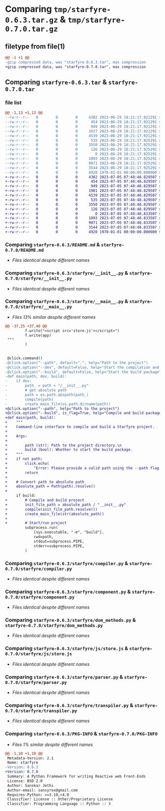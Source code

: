 # Comparing `tmp/starfyre-0.6.3.tar.gz` & `tmp/starfyre-0.7.0.tar.gz`

## filetype from file(1)

```diff
@@ -1 +1 @@
-gzip compressed data, was "starfyre-0.6.3.tar", max compression
+gzip compressed data, was "starfyre-0.7.0.tar", max compression
```

## Comparing `starfyre-0.6.3.tar` & `starfyre-0.7.0.tar`

### file list

```diff
@@ -1,13 +1,13 @@
--rw-r--r--   0        0        0     4382 2023-06-29 18:21:17.921291 starfyre-0.6.3/README.md
--rw-r--r--   0        0        0      454 2023-06-29 18:21:17.921291 starfyre-0.6.3/pyproject.toml
--rw-r--r--   0        0        0      949 2023-06-29 18:21:17.921291 starfyre-0.6.3/starfyre/__init__.py
--rw-r--r--   0        0        0     1637 2023-06-29 18:21:17.921291 starfyre-0.6.3/starfyre/__main__.py
--rw-r--r--   0        0        0     4539 2023-06-29 18:21:17.921291 starfyre-0.6.3/starfyre/compiler.py
--rw-r--r--   0        0        0      535 2023-06-29 18:21:17.925291 starfyre-0.6.3/starfyre/component.py
--rw-r--r--   0        0        0     3550 2023-06-29 18:21:17.925291 starfyre-0.6.3/starfyre/dom_methods.py
--rw-r--r--   0        0        0      126 2023-06-29 18:21:17.925291 starfyre-0.6.3/starfyre/global_components.py
--rw-r--r--   0        0        0        0 2023-06-29 18:21:17.925291 starfyre-0.6.3/starfyre/js/__init__.py
--rw-r--r--   0        0        0     1093 2023-06-29 18:21:17.925291 starfyre-0.6.3/starfyre/js/store.js
--rw-r--r--   0        0        0     9071 2023-06-29 18:21:17.925291 starfyre-0.6.3/starfyre/parser.py
--rw-r--r--   0        0        0     3544 2023-06-29 18:21:17.925291 starfyre-0.6.3/starfyre/transpiler.py
--rw-r--r--   0        0        0     4920 1970-01-01 00:00:00.000000 starfyre-0.6.3/PKG-INFO
+-rw-r--r--   0        0        0     4382 2023-07-05 07:48:48.829507 starfyre-0.7.0/README.md
+-rw-r--r--   0        0        0      454 2023-07-05 07:48:48.829507 starfyre-0.7.0/pyproject.toml
+-rw-r--r--   0        0        0      949 2023-07-05 07:48:48.829507 starfyre-0.7.0/starfyre/__init__.py
+-rw-r--r--   0        0        0     1981 2023-07-05 07:48:48.829507 starfyre-0.7.0/starfyre/__main__.py
+-rw-r--r--   0        0        0     4539 2023-07-05 07:48:48.829507 starfyre-0.7.0/starfyre/compiler.py
+-rw-r--r--   0        0        0      535 2023-07-05 07:48:48.829507 starfyre-0.7.0/starfyre/component.py
+-rw-r--r--   0        0        0     3550 2023-07-05 07:48:48.829507 starfyre-0.7.0/starfyre/dom_methods.py
+-rw-r--r--   0        0        0      126 2023-07-05 07:48:48.829507 starfyre-0.7.0/starfyre/global_components.py
+-rw-r--r--   0        0        0        0 2023-07-05 07:48:48.833507 starfyre-0.7.0/starfyre/js/__init__.py
+-rw-r--r--   0        0        0     1093 2023-07-05 07:48:48.833507 starfyre-0.7.0/starfyre/js/store.js
+-rw-r--r--   0        0        0     9071 2023-07-05 07:48:48.833507 starfyre-0.7.0/starfyre/parser.py
+-rw-r--r--   0        0        0     3544 2023-07-05 07:48:48.833507 starfyre-0.7.0/starfyre/transpiler.py
+-rw-r--r--   0        0        0     4920 1970-01-01 00:00:00.000000 starfyre-0.7.0/PKG-INFO
```

### Comparing `starfyre-0.6.3/README.md` & `starfyre-0.7.0/README.md`

 * *Files identical despite different names*

### Comparing `starfyre-0.6.3/starfyre/__init__.py` & `starfyre-0.7.0/starfyre/__init__.py`

 * *Files identical despite different names*

### Comparing `starfyre-0.6.3/starfyre/__main__.py` & `starfyre-0.7.0/starfyre/__main__.py`

 * *Files 13% similar despite different names*

```diff
@@ -37,25 +37,40 @@
         f.write("<script src='store.js'></script>")
         f.write(app)
 """
         )
 
 
 @click.command()
-@click.option("--path", default=".", help="Path to the project")
-@click.option("--dev", default=False, help="Start the compilation and generate the build package.")
-@click.option("--build", default=False, help="Start the build package")
-def main(path, dev, build):
-    if dev:
-        path_ = path + "/__init__.py"
-        # get absolute path
-        path = os.path.abspath(path_)
-        compile(path)
-        create_main_file(os.path.dirname(path))
+@click.option("--path", help="Path to the project")
+@click.option("--build", is_flag=True, help="Compile and build package")
+def main(path, build):
+    """
+    Command-line interface to compile and build a Starfyre project.
+
+    Args:
+
+        path (str): Path to the project directory.\n
+        build (bool): Whether to start the build package.
+    """
+    if not path:
+        click.echo(
+            "Error: Please provide a valid path using the --path flag.\nUse --help for more details")
+        return
+
+    # Convert path to absolute path
+    absolute_path = Path(path).resolve()
+
     if build:
+        # Compile and build project
+        init_file_path = absolute_path / "__init__.py"
+        compile(init_file_path.resolve())
+        create_main_file(str(absolute_path))
+
+        # Start/run project
         subprocess.run(
             [sys.executable, "-m", "build"],
             cwd=path,
             stdout=subprocess.PIPE,
             stderr=subprocess.PIPE,
         )
```

### Comparing `starfyre-0.6.3/starfyre/compiler.py` & `starfyre-0.7.0/starfyre/compiler.py`

 * *Files identical despite different names*

### Comparing `starfyre-0.6.3/starfyre/component.py` & `starfyre-0.7.0/starfyre/component.py`

 * *Files identical despite different names*

### Comparing `starfyre-0.6.3/starfyre/dom_methods.py` & `starfyre-0.7.0/starfyre/dom_methods.py`

 * *Files identical despite different names*

### Comparing `starfyre-0.6.3/starfyre/js/store.js` & `starfyre-0.7.0/starfyre/js/store.js`

 * *Files identical despite different names*

### Comparing `starfyre-0.6.3/starfyre/parser.py` & `starfyre-0.7.0/starfyre/parser.py`

 * *Files identical despite different names*

### Comparing `starfyre-0.6.3/starfyre/transpiler.py` & `starfyre-0.7.0/starfyre/transpiler.py`

 * *Files identical despite different names*

### Comparing `starfyre-0.6.3/PKG-INFO` & `starfyre-0.7.0/PKG-INFO`

 * *Files 1% similar despite different names*

```diff
@@ -1,10 +1,10 @@
 Metadata-Version: 2.1
 Name: starfyre
-Version: 0.6.3
+Version: 0.7.0
 Summary: A Python Framework for writing Reactive web Front-Ends
 License: BSD 2.0
 Author: Sanskar Jethi
 Author-email: sansyrox@gmail.com
 Requires-Python: >=3.10,<4.0
 Classifier: License :: Other/Proprietary License
 Classifier: Programming Language :: Python :: 3
```

